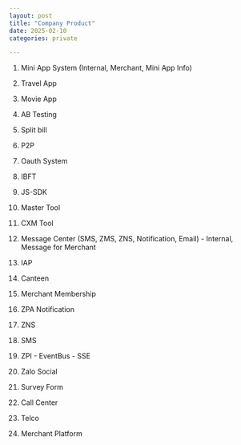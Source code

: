 ```yaml
---
layout: post
title: "Company Product"
date: 2025-02-10
categories: private

---
```


1. Mini App System (Internal, Merchant, Mini App Info)

2. Travel App

3. Movie App

4. AB Testing

5. Split bill

6. P2P

7. Oauth System

8. IBFT

9. JS-SDK

10. Master Tool

11. CXM Tool

12. Message Center (SMS, ZMS, ZNS, Notification, Email) - Internal, Message for Merchant

13. IAP

14. Canteen

15. Merchant Membership

16. ZPA Notification

17. ZNS

18. SMS

19. ZPI - EventBus - SSE

20. Zalo Social

21. Survey Form

22. Call Center

23. Telco

24. Merchant Platform